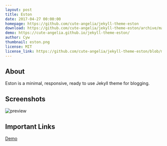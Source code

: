 ```yaml
---
layout: post
title: Eston
date: 2017-04-27 00:00:00
homepage: https://github.com/cute-angelia/jekyll-theme-eston
download: https://github.com/cute-angelia/jekyll-theme-eston/archive/master.zip
demo: https://cute-angelia.github.io/jekyll-theme-eston/
author: Cyw
thumbnail: eston.png
license: MIT
license_link: https://github.com/cute-angelia/jekyll-theme-eston/blob/master/LICENSE.txt
---
```


## About
Eston is a minimal, responsive, ready to use Jekyll theme for blogging.

## Screenshots

![preview](https://cute-angelia.github.io/jekyll-theme-eston/assets/img/screenshot-127.0.0.1-4000-2017-04-26-23-42-12.png)

## Important Links

[Demo](https://cute-angelia.github.io/jekyll-theme-eston/)
